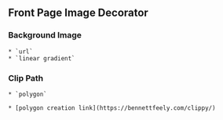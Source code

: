 ## Front Page Image Decorator

### Background Image
	* `url`
	* `linear gradient`
	
### Clip Path
	* `polygon`
	
	* [polygon creation link](https://bennettfeely.com/clippy/)
